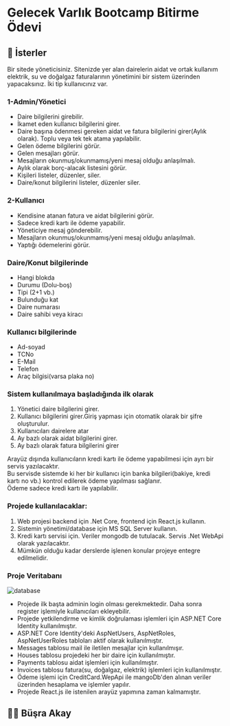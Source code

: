 # Gelecek Varlık Bootcamp Bitirme Ödevi

## 📝 İsterler

Bir sitede yöneticisiniz. Sitenizde yer alan dairelerin aidat ve ortak kullanım elektrik, su ve doğalgaz
faturalarının yönetimini bir sistem üzerinden yapacaksınız.
İki tip kullanıcınız var.

### 1-Admin/Yönetici
- Daire bilgilerini girebilir.
- İkamet eden kullanıcı bilgilerini girer.
- Daire başına ödenmesi gereken aidat ve fatura bilgilerini girer(Aylık olarak). Toplu veya tek
tek atama yapılabilir.
- Gelen ödeme bilgilerini görür.
- Gelen mesajları görür.
- Mesajların okunmuş/okunmamış/yeni mesaj olduğu anlaşılmalı.
- Aylık olarak borç-alacak listesini görür.
- Kişileri listeler, düzenler, siler.
- Daire/konut bilgilerini listeler, düzenler siler.
### 2-Kullanıcı
- Kendisine atanan fatura ve aidat bilgilerini görür.
- Sadece kredi kartı ile ödeme yapabilir.
- Yöneticiye mesaj gönderebilir.
- Mesajların okunmuş/okunmamış/yeni mesaj olduğu anlaşılmalı.
- Yaptığı ödemelerini görür.

### Daire/Konut bilgilerinde
- Hangi blokda
- Durumu (Dolu-boş)
- Tipi (2+1 vb.)
- Bulunduğu kat
- Daire numarası
- Daire sahibi veya kiracı

### Kullanıcı bilgilerinde

- Ad-soyad
- TCNo
- E-Mail
- Telefon
- Araç bilgisi(varsa plaka no)

### Sistem kullanılmaya başladığında ilk olarak

1. Yönetici daire bilgilerini girer.
2. Kullanıcı bilgilerini girer.Giriş yapması için otomatik olarak bir şifre oluşturulur.
3. Kullanıcıları dairelere atar
4. Ay bazlı olarak aidat bilgilerini girer.
5. Ay bazlı olarak fatura bilgilerini girer

Arayüz dışında kullanıcıların kredi kartı ile ödeme yapabilmesi için ayrı bir servis yazılacaktır. <br>
Bu servisde sistemde ki her bir kullanıcı için banka bilgileri(bakiye, kredi kartı no vb.) kontrol edilerek
ödeme yapılması sağlanır. <br>
Ödeme sadece kredi kartı ile yapılabilir. <br>

### Projede kullanılacaklar:

1. Web projesi backend için .Net Core, frontend için React.js kullanın.
2. Sistemin yönetimi/database için MS SQL Server kullanın.
3. Kredi kartı servisi için. Veriler mongodb de tutulacak. Servis .Net WebApi olarak yazılacaktır.
4. Mümkün olduğu kadar derslerde işlenen konular projeye entegre edilmelidir.

### Proje Veritabanı

![database](https://github.com/busraakay/GelecekVarlikBitirmeOdevi/blob/main/databaseDiagram.PNG)

- Projede ilk başta adminin login olması gerekmektedir. Daha sonra register işlemiyle kullanıcıları ekleyebilir.
- Projede yetkilendirme ve kimlik doğrulaması işlemleri için ASP.NET Core Identity kullanılmıştır.
- ASP.NET Core Identity'deki AspNetUsers, AspNetRoles, AspNetUserRoles tabloları aktif olarak kullanılmıştır.
- Messages tablosu mail ile iletilen mesajlar için kullanılmışır.
- Houses tablosu projedeki her bir daire için kullanılmıştır.
- Payments tablosu aidat işlemleri için kullanılmıştır.
- Invoices tablosu fatura(su, doğalgaz, elektrik) işlemleri için kullanılmıştır.
- Ödeme işlemi için CreditCard.WepApi ile mangoDb'den alınan veriler üzerinden hesaplama ve işlemler yapılır.
- Projede React.js ile istenilen arayüz yapımına zaman kalmamıştır.

## 👩‍💻 Büşra Akay
